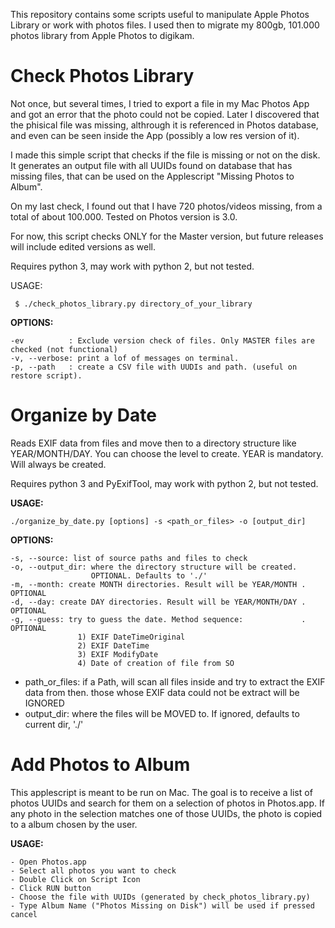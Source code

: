 This repository contains some scripts useful to manipulate Apple Photos Library or work with photos files.
I used then to migrate my 800gb, 101.000 photos library from Apple Photos to digikam.

# Check Photos Library

Not once, but several times, I tried to export a file in my Mac Photos App and got an error that the photo could not be copied. Later I discovered that the phisical file was missing, althrough it is referenced in Photos database, and even can be seen inside the App (possibly a low res version of it). 

I made this simple script that checks if the file is missing or not on the disk. It generates an output file
with all UUIDs found on database that has missing files, that can be used on the Applescript "Missing Photos to Album".

On my last check, I found out that I have 720 photos/videos missing, from a total of about 100.000. 
Tested on Photos version is 3.0.
   
For now, this script checks ONLY for the Master version, but future releases will include edited versions as well. 

Requires python 3, may work with python 2, but not tested.

USAGE:
 ``` shell
  $ ./check_photos_library.py directory_of_your_library 
```

**OPTIONS:**

    -ev          : Exclude version check of files. Only MASTER files are checked (not functional)
    -v, --verbose: print a lof of messages on terminal.
    -p, --path   : create a CSV file with UUDIs and path. (useful on restore script).


# Organize by Date

Reads EXIF data from files and move then to a directory structure like YEAR/MONTH/DAY.
You can choose the level to create. YEAR is mandatory. Will always be created.

Requires python 3 and PyExifTool, may work with python 2, but not tested.

**USAGE:**

   ``` shell
   ./organize_by_date.py [options] -s <path_or_files> -o [output_dir]
   ``` 
**OPTIONS:**

    -s, --source: list of source paths and files to check
    -o, --output_dir: where the directory structure will be created.
                      OPTIONAL. Defaults to './' 
    -m, --month: create MONTH directories. Result will be YEAR/MONTH . OPTIONAL
    -d, --day: create DAY directories. Result will be YEAR/MONTH/DAY . OPTIONAL
    -g, --guess: try to guess the date. Method sequence:             . OPTIONAL
                   1) EXIF DateTimeOriginal
                   2) EXIF DateTime
                   3) EXIF ModifyDate
                   4) Date of creation of file from SO 


   - path_or_files: if a Path, will scan all files inside and try to extract the EXIF data from then. those whose EXIF data could not be extract will be IGNORED
   - output_dir: where the files will be MOVED to. If ignored, defaults to current dir, './'

# Add Photos to Album

This applescript is meant to be run on Mac. The goal is to receive a list of photos UUIDs and search for them on a selection
of photos in Photos.app. If any photo in the selection matches one of those UUIDs, the photo is copied to a album chosen by the user.


**USAGE:**

   ``` shell
   - Open Photos.app
   - Select all photos you want to check
   - Double Click on Script Icon
   - Click RUN button
   - Choose the file with UUIDs (generated by check_photos_library.py)
   - Type Album Name ("Photos Missing on Disk") will be used if pressed cancel
   ``` 